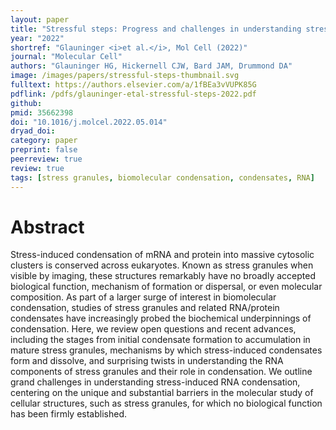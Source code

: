 ```yaml
---
layout: paper
title: "Stressful steps: Progress and challenges in understanding stress-induced mRNA condensation and accumulation in stress granules"
year: "2022"
shortref: "Glauninger <i>et al.</i>, Mol Cell (2022)"
journal: "Molecular Cell"
authors: "Glauninger HG, Hickernell CJW, Bard JAM, Drummond DA"
image: /images/papers/stressful-steps-thumbnail.svg
fulltext: https://authors.elsevier.com/a/1fBEa3vVUPK85G
pdflink: /pdfs/glauninger-etal-stressful-steps-2022.pdf
github: 
pmid: 35662398
doi: "10.1016/j.molcel.2022.05.014"
dryad_doi: 
category: paper
preprint: false
peerreview: true
review: true
tags: [stress granules, biomolecular condensation, condensates, RNA]
---
```


# Abstract 

Stress-induced condensation of mRNA and protein into massive cytosolic clusters is conserved across eukaryotes. Known as stress granules when visible by imaging, these structures remarkably have no broadly accepted biological function, mechanism of formation or dispersal, or even molecular composition. As part of a larger surge of interest in biomolecular condensation, studies of stress granules and related RNA/protein condensates have increasingly probed the biochemical underpinnings of condensation. Here, we review open questions and recent advances, including the stages from initial condensate formation to accumulation in mature stress granules, mechanisms by which stress-induced condensates form and dissolve, and surprising twists in understanding the RNA components of stress granules and their role in condensation. We outline grand challenges in understanding stress-induced RNA condensation, centering on the unique and substantial barriers in the molecular study of cellular structures, such as stress granules, for which no biological function has been firmly established.
